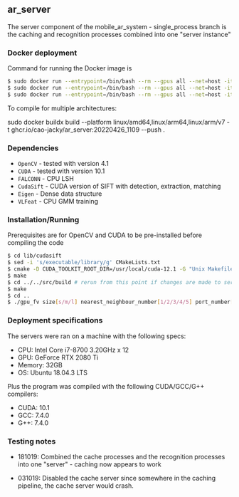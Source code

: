 ## ar_server

The server component of the mobile\_ar\_system - single\_process branch is the caching and recognition processes combined into one "server instance" 

### Docker deployment

Command for running the Docker image is

```sh
$ sudo docker run --entrypoint=/bin/bash --rm --gpus all --net=host -it ghcr.io/giobart/arpipeline -c '/home/ar_server/server lsh 192.168.1.102 false'
$ sudo docker run --entrypoint=/bin/bash --rm --gpus all --net=host -it ghcr.io/giobart/arpipeline
$ sudo docker run --entrypoint=/bin/bash --rm --gpus all --net=host -it ar_server:20220928_1401
```

To compile for multiple architectures:

sudo docker buildx build --platform linux/amd64,linux/arm64,linux/arm/v7 -t ghcr.io/cao-jacky/ar_server:20220426_1109 --push .

### Dependencies

  - `OpenCV` - tested with version 4.1
  - `CUDA` - tested with version 10.1
  - `FALCONN` - CPU LSH
  - `CudaSift` - CUDA version of SIFT with detection, extraction, matching
  - `Eigen` - Dense data structure
  - `VLFeat` - CPU GMM training

### Installation/Running

Prerequisites are for OpenCV and CUDA to be pre-installed before compiling the code

```sh
$ cd lib/cudasift 
$ sed -i 's/executable/library/g' CMakeLists.txt
$ cmake -D CUDA_TOOLKIT_ROOT_DIR=/usr/local/cuda-12.1 -G "Unix Makefiles" -DCMAKE_BUILD_TYPE=Release .
$ make
$ cd ../../src/build # rerun from this point if changes are made to server.cpp or reco.cpp
$ make
$ cd ..
$ ./gpu_fv size[s/m/l] nearest_neighbour_number[1/2/3/4/5] port_number[#XXXXX] 
```

### Deployment specifications

The servers were ran on a machine with the following specs:

- CPU: Intel Core i7-8700 3.20GHz x 12
- GPU: GeForce RTX 2080 Ti
- Memory: 32GB
- OS: Ubuntu 18.04.3 LTS

Plus the program was compiled with the following CUDA/GCC/G++ compilers:

- CUDA: 10.1
- GCC: 7.4.0
- G++: 7.4.0

### Testing notes

- 181019: Combined the cache processes and the recognition processes into one "server" - caching now appears to work 

- 031019: Disabled the cache server since somewhere in the caching pipeline, the cache server would crash. 



